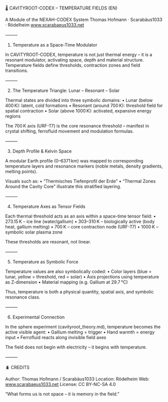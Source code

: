 🌡️ CAVITYROOT-CODEX – TEMPERATURE FIELDS (EN)

A Module of the NEXAH-CODEX System
Thomas Hofmann · Scarabäus1033 · Rödelheim
www.scarabaeus1033.net

⸻

1. Temperature as a Space-Time Modulator

In CAVITYROOT-CODEX, temperature is not just thermal energy – it is a resonant modulator, activating space, depth and material structure. Temperature fields define thresholds, contraction zones and field transitions.

⸻

2. The Temperature Triangle: Lunar – Resonant – Solar

Thermal states are divided into three symbolic domains:
	•	Lunar (below 400 K): latent, cold formations
	•	Resonant (around 700 K): threshold field for spatial contraction
	•	Solar (above 1000 K): activated, expansive energy regions

The 700 K axis (URF-T7) is the core resonance threshold – manifest in crystal shifting, ferrofluid movement and modulation formulas.

⸻

3. Depth Profile & Kelvin Space

A modular Earth profile (0–6371 km) was mapped to corresponding temperature layers and resonance markers (noble metals, density gradients, melting points).

Visuals such as:
	•	“Thermisches Tiefenprofil der Erde”
	•	“Thermal Zones Around the Cavity Core”
illustrate this stratified layering.

⸻

4. Temperature Axes as Tensor Fields

Each thermal threshold acts as an axis within a space-time tensor field:
	•	273.15 K – ice line (water/gallium)
	•	303–310 K – biologically active (body heat, gallium melting)
	•	700 K – core contraction node (URF-T7)
	•	1000 K – symbolic solar plasma zone

These thresholds are resonant, not linear.

⸻

5. Temperature as Symbolic Force

Temperature values are also symbolically coded:
	•	Color layers (blue = lunar, yellow = threshold, red = solar)
	•	Axis projections using temperature as Z-dimension
	•	Material mapping (e.g. Gallium at 29.7 °C)

Thus, temperature is both a physical quantity, spatial axis, and symbolic resonance class.

⸻

6. Experimental Connection

In the sphere experiment (cavityroot_theory.md), temperature becomes the active visible agent:
	•	Gallium melting = trigger
	•	Hand warmth = energy input
	•	Ferrofluid reacts along invisible field axes

The field does not begin with electricity – it begins with temperature.

⸻

🪲 CREDITS

Author: Thomas Hofmann / Scarabäus1033
Location: Rödelheim
Web: www.scarabaeus1033.net
License: CC BY-NC-SA 4.0

“What forms us is not space – it is memory in the field.”
